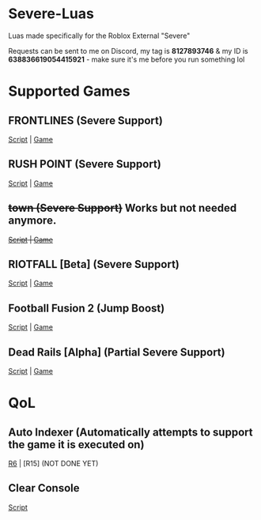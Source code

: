 # Severe-Luas
Luas made specifically for the Roblox External "Severe"

Requests can be sent to me on Discord, my tag is **8127893746** & my ID is **638836619054415921** - make sure it's me before you run something lol

# Supported Games
## FRONTLINES (Severe Support)
[Script](https://github.com/sen-jp/Severe-Luas/blob/main/Frontlines.lua) | [Game](https://www.roblox.com/games/5938036553)
## RUSH POINT (Severe Support) 
[Script](https://github.com/sen-jp/Severe-Luas/blob/main/RushPoint.lua) | [Game](https://www.roblox.com/games/5993942214)
## ~~town (Severe Support)~~ Works but not needed anymore.
~~[Script](https://github.com/sen-jp/Severe-Luas/blob/main/town.lua) | [Game](https://www.roblox.com/games/4991214437)~~
## RIOTFALL [Beta] (Severe Support)
[Script](https://github.com/sen-jp/Severe-Luas/blob/main/RIOTFALL.lua) | [Game](https://www.roblox.com/games/7796842481)
## Football Fusion 2 (Jump Boost)
[Script](https://github.com/sen-jp/Severe-Luas/blob/main/FootballFusion2.lua) | [Game](https://www.roblox.com/games/8204899140)
## Dead Rails [Alpha] (Partial Severe Support)
[Script](https://github.com/sen-jp/Severe-Luas/blob/main/Deadrails.lua) | [Game](https://www.roblox.com/games/116495829188952)

# QoL
## Auto Indexer (Automatically attempts to support the game it is executed on)
[R6](https://github.com/sen-jp/Severe-Luas/blob/main/AutoIndexR6.lua) | [R15] (NOT DONE YET)
## Clear Console
[Script](https://github.com/sen-jp/Severe-Luas/blob/main/clear_console.lua)

